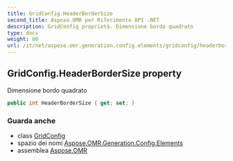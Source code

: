 ```yaml
---
title: GridConfig.HeaderBorderSize
second_title: Aspose.OMR per Riferimento API .NET
description: GridConfig proprietà. Dimensione bordo quadrato
type: docs
weight: 80
url: /it/net/aspose.omr.generation.config.elements/gridconfig/headerbordersize/
---
```

## GridConfig.HeaderBorderSize property

Dimensione bordo quadrato

```csharp
public int HeaderBorderSize { get; set; }
```

### Guarda anche

* class [GridConfig](../)
* spazio dei nomi [Aspose.OMR.Generation.Config.Elements](../../gridconfig/)
* assemblea [Aspose.OMR](../../../)


